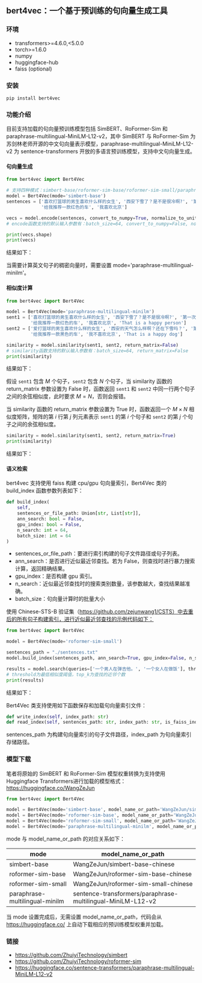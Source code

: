 ## bert4vec：一个基于预训练的句向量生成工具

### 环境

- transformers>=4.6.0,<5.0.0
- torch>=1.6.0
- numpy
- huggingface-hub
- faiss (optional)

### 安装

```shell
pip install bert4vec
```

### 功能介绍

目前支持加载的句向量预训练模型包括 SimBERT、RoFormer-Sim 和 paraphrase-multilingual-MiniLM-L12-v2，其中 SimBERT 与 RoFormer-Sim 为苏剑林老师开源的中文句向量表示模型，paraphrase-multilingual-MiniLM-L12-v2 为 sentence-transformers 开放的多语言预训练模型，支持中文句向量生成。

#### 句向量生成

```python
from bert4vec import Bert4Vec

# 支持四种模式：simbert-base/roformer-sim-base/roformer-sim-small/paraphrase-multilingual-minilm
model = Bert4Vec(mode='simbert-base')	
sentences = ['喜欢打篮球的男生喜欢什么样的女生', '西安下雪了？是不是很冷啊?', '第一次去见女朋友父母该如何表现？', '小蝌蚪找妈妈怎么样', 
             '给我推荐一款红色的车', '我喜欢北京']

vecs = model.encode(sentences, convert_to_numpy=True, normalize_to_unit=False)
# encode函数支持的默认输入参数有：batch_size=64, convert_to_numpy=False, normalize_to_unit=False

print(vecs.shape)
print(vecs)
```

结果如下：



当需要计算英文句子的稠密向量时，需要设置 mode='paraphrase-multilingual-minilm'。

#### 相似度计算

```python
from bert4vec import Bert4Vec

model = Bert4Vec(mode='paraphrase-multilingual-minilm')	
sent1 = ['喜欢打篮球的男生喜欢什么样的女生', '西安下雪了？是不是很冷啊?', '第一次去见女朋友父母该如何表现？', '小蝌蚪找妈妈怎么样', 
         '给我推荐一款红色的车', '我喜欢北京', 'That is a happy person']
sent2 = ['爱打篮球的男生喜欢什么样的女生', '西安的天气怎么样啊？还在下雪吗？', '第一次去见家长该怎么做', '小蝌蚪找妈妈是谁画的', 
         '给我推荐一款黑色的车', '我不喜欢北京', 'That is a happy dog']

similarity = model.similarity(sent1, sent2, return_matrix=False)
# similarity函数支持的默认输入参数有：batch_size=64, return_matrix=False
print(similarity)
```

结果如下：



假设 `sent1` 包含 $M$ 个句子，`sent2` 包含 $N$ 个句子，当 similarity 函数的 return_matrix 参数设置为 False 时，函数返回 `sent1` 和 `sent2` 中同一行两个句子之间的余弦相似度，此时要求 $M=N$，否则会报错。

当 similarity 函数的 return_matrix 参数设置为 True 时，函数返回一个 $M\times N$ 相似度矩阵，矩阵的第 $i$ 行第 $j$ 列元素表示 `sent1` 的第 $i$ 个句子和 `sent2` 的第 $j$ 个句子之间的余弦相似度。

```python
similarity = model.similarity(sent1, sent2, return_matrix=True)
print(similarity)
```

结果如下：



#### 语义检索

bert4vec 支持使用 faiss 构建 cpu/gpu 句向量索引，Bert4Vec 类的 build_index 函数参数列表如下：

```python
def build_index(
    self,
    sentences_or_file_path: Union[str, List[str]],
    ann_search: bool = False,
    gpu_index: bool = False,
    n_search: int = 64,
    batch_size: int = 64
)
```

- sentences_or_file_path：要进行索引构建的句子文件路径或句子列表。
- ann_search：是否进行近似最近邻查找。若为 False，则查找时进行暴力搜索计算，返回精确结果。
- gpu_index：是否构建 gpu 索引。
- n_search：近似最近邻查找时的搜索类别数量，该参数越大，查找结果越准确。
- batch_size：句向量计算时的批量大小

使用 Chinese-STS-B 验证集（https://github.com/zejunwang1/CSTS）中去重后的所有句子构建索引，进行近似最近邻查找的示例代码如下：

```python
from bert4vec import Bert4Vec

model = Bert4Vec(mode='roformer-sim-small')

sentences_path = "./sentences.txt"
model.build_index(sentences_path, ann_search=True, gpu_index=False, n_search=32)

results = model.search(queries=['一个男人在弹吉他。', '一个女人在做饭'], threshold=0.6, top_k=5)
# threshold为最低相似度阈值，top_k为查找的近邻个数
print(results)
```

结果如下：



Bert4Vec 类支持使用如下函数保存和加载句向量索引文件：

```python
def write_index(self, index_path: str)
def read_index(self, sentences_path: str, index_path: str, is_faiss_index: bool = True)
```

sentences_path 为构建句向量索引的句子文件路径，index_path 为句向量索引存储路径。

### 模型下载

笔者将原始的 SimBERT 和 RoFormer-Sim 模型权重转换为支持使用 Huggingface Transformers进行加载的模型格式：https://huggingface.co/WangZeJun

```python
from bert4vec import Bert4Vec

model = Bert4Vec(mode='simbert-base', model_name_or_path='WangZeJun/simbert-base-chinese')
model = Bert4Vec(mode='roformer-sim-base', model_name_or_path='WangZeJun/roformer-sim-base-chinese')
model = Bert4Vec(mode='roformer-sim-small', model_name_or_path='WangZeJun/roformer-sim-small-chinese')
model = Bert4Vec(mode='paraphrase-multilingual-minilm', model_name_or_path='sentence-transformers/paraphrase-multilingual-MiniLM-L12-v2')
```

mode 与 model_name_or_path 的对应关系如下：

| mode                           | model_name_or_path                                          |
| ------------------------------ | ----------------------------------------------------------- |
| simbert-base                   | WangZeJun/simbert-base-chinese                              |
| roformer-sim-base              | WangZeJun/roformer-sim-base-chinese                         |
| roformer-sim-small             | WangZeJun/roformer-sim-small-chinese                        |
| paraphrase-multilingual-minilm | sentence-transformers/paraphrase-multilingual-MiniLM-L12-v2 |

当 mode 设置完成后，无需设置 model_name_or_path，代码会从 https://huggingface.co/ 上自动下载相应的预训练模型权重并加载。

### 链接

- https://github.com/ZhuiyiTechnology/simbert
- https://github.com/ZhuiyiTechnology/roformer-sim
- https://huggingface.co/sentence-transformers/paraphrase-multilingual-MiniLM-L12-v2

